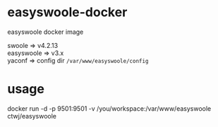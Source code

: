 # easyswoole-docker
easyswoole docker image

swoole     => v4.2.13  
easyswoole => v3.x  
yaconf     => config dir `/var/www/easyswoole/config`


# usage
docker run -d -p 9501:9501 -v /you/workspace:/var/www/easyswoole ctwj/easyswoole 

